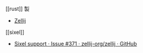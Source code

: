 [[rust]] 製
- [Zellij](https://zellij.dev/)

[[sixel]]
- [Sixel support · Issue #371 · zellij-org/zellij · GitHub](https://github.com/zellij-org/zellij/issues/371)

